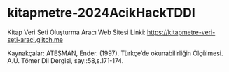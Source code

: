 # kitapmetre-2024AcikHackTDDI

Kitap Veri Seti Oluşturma Aracı Web Sitesi Linki:
https://kitapmetre-veri-seti-araci.glitch.me

Kaynakçalar:
ATEŞMAN, Ender. (1997). Türkçe’de okunabilirliğin Ölçülmesi. A.Ü. Tömer Dil Dergisi, sayı:58,s.171-174.
